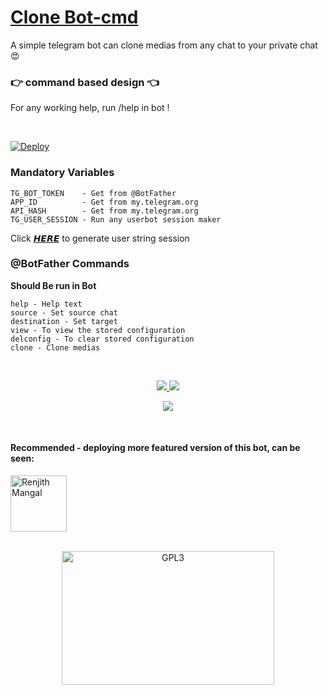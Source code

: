 # [Clone Bot-cmd](https://github.com/m4mallu/clonebot)

 A simple telegram bot can clone medias from any chat to your private chat 😍 
### 👉 command based design 👈
For any working help, run /help in bot !

<br>

[![Deploy](https://www.herokucdn.com/deploy/button.svg)](https://heroku.com/deploy?template=https://github.com/minminnaw/clonebot-cmd)
<br>

### Mandatory Variables 
```
TG_BOT_TOKEN    - Get from @BotFather
APP_ID          - Get from my.telegram.org
API_HASH        - Get from my.telegram.org
TG_USER_SESSION - Run any userbot session maker
```

Click [𝙃𝙀𝙍𝙀](https://repl.it/@ayrahikari/pyrogram-session-maker) to generate user string session
<br>

### @BotFather Commands
**Should Be run in Bot**

```
help - Help text
source - Set source chat
destination - Set target
view - To view the stored configuration
delconfig - To clear stored configuration
clone - Clone medias
```
<br>

<p align="center">
    <a href="https://github.com/m4mallu/clonebot">
        <img src="https://img.shields.io/badge/Clonebot-Main%20Page-blueviolet?style=for-the-badge&logo=github">
    </a>
    <a href="https://t.me/space4renjith">
        <img src="https://img.shields.io/badge/Contact-Developer-blueviolet?style=for-the-badge&logo=telegram">
    </a>
</p>

<p align="center">
<a href="https://github.com/pyrogram/pyrogram">
        <img src="https://img.shields.io/badge/development-credits-blueviolet?style=for-the-badge&logo=github">
    </a>
</p>
<br>

#### Recommended - deploying more featured version of this bot, can be seen:

<a href="https://github.com/m4mallu/clonebot-ui">
    <img alt="Renjith Mangal" src ="https://www.seekpng.com/png/full/97-971723_download-click-here-button-png-click-here-button.png" width="90" />
</a>
<br> 
<br>

<p align="center">
    <a href="https://t.me/space4renjith">
        <img alt="GPL3" src ="https://telegra.ph/file/c4f778ccfc576a954dd20.gif" width="340" height="214"/>
    </a>
</p>

